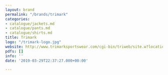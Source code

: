 ```yaml
---
layout: brand
permalink: "/brands/trimark"
categories:
- catalogue/jackets.md
- catalogue/pants.md
- catalogue/shirts.md
title: Trimark
logo: "/trimark-logo.jpg"
website: http://www.trimarksportswear.com/cgi-bin/triweb/site.w?location=site-home.w&action=catalog&sponsor=000100&popup=true
pdfs: []
info: ''
date: '2019-03-29T22:37:27.000+00:00'

---
```


